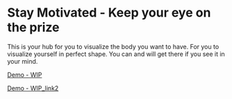 # Stay Motivated - Keep your eye on the prize

This is your hub for you to visualize the body you want to have.
For you to visualize yourself in perfect shape.
You can and will get there if you see it in your mind.

[Demo - WIP](https://musing-mclean-fefe4c.netlify.app/)

[Demo - WIP_link2](https://brentonjackson.github.io/fitnessgram/)